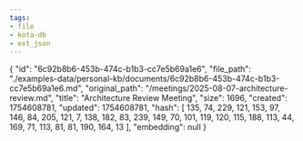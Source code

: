 ```yaml
---
tags:
- file
- kota-db
- ext_json
---
```

{
  "id": "6c92b8b6-453b-474c-b1b3-cc7e5b69a1e6",
  "file_path": "./examples-data/personal-kb/documents/6c92b8b6-453b-474c-b1b3-cc7e5b69a1e6.md",
  "original_path": "/meetings/2025-08-07-architecture-review.md",
  "title": "Architecture Review Meeting",
  "size": 1696,
  "created": 1754608781,
  "updated": 1754608781,
  "hash": [
    135,
    74,
    229,
    121,
    153,
    97,
    146,
    84,
    205,
    121,
    7,
    138,
    182,
    83,
    239,
    149,
    70,
    101,
    119,
    120,
    115,
    188,
    113,
    44,
    169,
    71,
    113,
    81,
    81,
    190,
    164,
    13
  ],
  "embedding": null
}